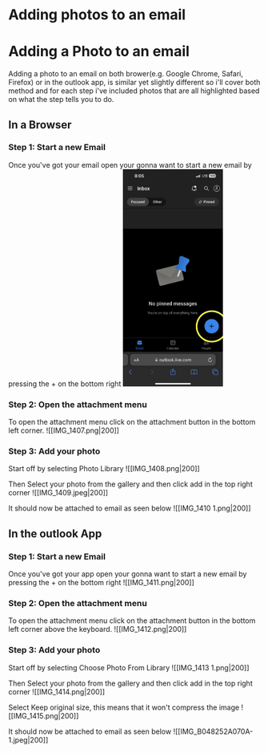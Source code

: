 # Adding photos to an email
# Adding a Photo to an email
Adding a photo to an email on both brower(e.g. Google Chrome, Safari, Firefox) or in the outlook app, is similar yet slightly different so i'll cover both method and for each step i've included photos that are all highlighted based on what the step tells you to do.

## In a Browser
### Step 1: Start a new Email
Once you've got your email open your gonna want to start a new email by pressing the + on the bottom right 
<img width="200px" src="./src/IMG_1406.PNG" alt="image_name png" />


### Step 2: Open the attachment menu
To open the attachment menu click on the attachment button in the bottom left corner.
![[IMG_1407.png|200]]

### Step 3: Add your photo
Start off by selecting Photo Library 
![[IMG_1408.png|200]]

Then Select your photo from the gallery and then click add in the top right corner
![[IMG_1409.jpeg|200]]

It should now be attached to email as seen below
![[IMG_1410 1.png|200]]

## In the outlook App

### Step 1: Start a new Email
Once you've got your app open your gonna want to start a new email by pressing the + on the bottom right
![[IMG_1411.png|200]]

### Step 2: Open the attachment menu
To open the attachment menu click on the attachment button in the bottom left corner above the keyboard.
![[IMG_1412.png|200]]

### Step 3: Add your photo
Start off by selecting Choose Photo From Library 
![[IMG_1413 1.png|200]]

Then Select your photo from the gallery and then click add in the top right corner
![[IMG_1414.png|200]]

Select Keep original size, this means that it won't compress the image 
![[IMG_1415.png|200]]

It should now be attached to email as seen below
![[IMG_B048252A070A-1.jpeg|200]]
